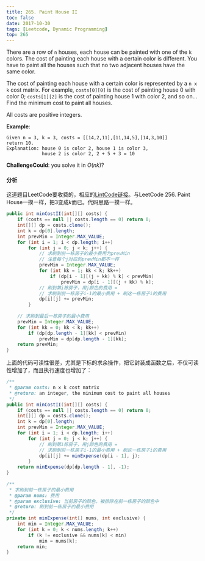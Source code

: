 ```yaml
---
title: 265. Paint House II
toc: false
date: 2017-10-30
tags: [Leetcode, Dynamic Programming]
top: 265
---
```


There are a row of `n` houses, each house can be painted with one of the `k` colors. The cost of painting each house with a certain color is different. You have to paint all the houses such that no two adjacent houses have the same color.

The cost of painting each house with a certain color is represented by a `n x k` cost matrix. For example, `costs[0][0]` is the cost of painting house 0 with color 0; `costs[1][2]` is the cost of painting house 1 with color 2, and so on... Find the minimum cost to paint all houses.

All costs are positive integers.

**Example**:

```
Given n = 3, k = 3, costs = [[14,2,11],[11,14,5],[14,3,10]] 
return 10. 
Explanation: house 0 is color 2, house 1 is color 3, 
             house 2 is color 2, 2 + 5 + 3 = 10
```

**ChallengeCould**: you solve it in $O(nk)$?

#### 分析

这道题目LeetCode要收费的，相应的[LintCode链接](https://www.lintcode.com/problem/paint-house-ii/description)。与LeetCode 256. Paint House一摸一样，把3变成$k$而已。代码思路一摸一样。


```Java
public int minCostII(int[][] costs) {
    if (costs == null || costs.length == 0) return 0;
    int[][] dp = costs.clone();
    int k = dp[0].length;
    int prevMin = Integer.MAX_VALUE;
    for (int i = 1; i < dp.length; i++)
        for (int j = 0; j < k; j++) {
            // 求刷到前一栋房子的最小费用为prevMin
            // 注意每个j对应的prevMin都不一样
            prevMin = Integer.MAX_VALUE;
            for (int kk = 1; kk < k; kk++)
                if (dp[i - 1][(j + kk) % k] < prevMin)
                    prevMin = dp[i - 1][(j + kk) % k];
            // 刷到第i栋房子，用j颜色的费用 = 
            // 求刷到前一栋房子i-1的最小费用 + 刷这一栋房子i的费用
            dp[i][j] += prevMin;
        }
        
    // 求刷到最后一栋房子的最小费用
    prevMin = Integer.MAX_VALUE;
    for (int kk = 0; kk < k; kk++)
        if (dp[dp.length - 1][kk] < prevMin)
            prevMin = dp[dp.length - 1][kk];
    return prevMin;
}
```

上面的代码可读性很差，尤其是下标的求余操作，把它封装成函数之后，不仅可读性增加了，而且执行速度也增加了：

```Java
/**
 * @param costs: n x k cost matrix
 * @return: an integer, the minimum cost to paint all houses
 */
public int minCostII(int[][] costs) {
    if (costs == null || costs.length == 0) return 0;
    int[][] dp = costs.clone();
    int k = dp[0].length;
    int prevMin = Integer.MAX_VALUE;
    for (int i = 1; i < dp.length; i++)
        for (int j = 0; j < k; j++) {
            // 刷到第i栋房子，用j颜色的费用 = 
            // 求刷到前一栋房子i-1的最小费用 + 刷这一栋房子i的费用
            dp[i][j] += minExpense(dp[i - 1], j);
        }  
    return minExpense(dp[dp.length - 1], -1);
}
    
/**
 * 求刷到前一栋房子的最小费用
 * @param nums: 费用
 * @param exclusive: 当前房子的颜色，被排除在前一栋房子的颜色中
 * @return: 刷到前一栋房子的最小费用
 */
private int minExpense(int[] nums, int exclusive) {
    int min = Integer.MAX_VALUE;
    for (int k = 0; k < nums.length; k++)
        if (k != exclusive && nums[k] < min)
            min = nums[k];
    return min;
}
```